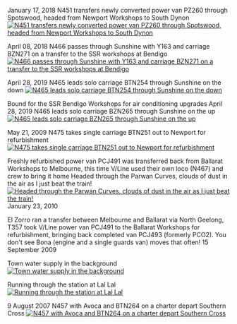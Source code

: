 January 17, 2018
N451 transfers newly converted power van PZ260 through Spotswood, headed from Newport Workshops to South Dynon
<a href="http://railgallery.wongm.com/vline-transfers/F123_3256.jpg.html"><img src="http://railgallery.wongm.com/cache/vline-transfers/F123_3256_595.jpg?cached=1553156972" alt="N451 transfers newly converted power van PZ260 through Spotswood, headed from Newport Workshops to South Dynon" /></a>

April 08, 2018
N466 passes through Sunshine with Y163 and carriage BZN271 on a transfer to the SSR workshops at Bendigo 
<a href="http://railgallery.wongm.com/vline-transfers/F125_4290.jpg.html"><img src="http://railgallery.wongm.com/cache/vline-transfers/F125_4290_595.jpg?cached=1553156972" alt="N466 passes through Sunshine with Y163 and carriage BZN271 on a transfer to the SSR workshops at Bendigo " /></a>

April 28, 2019
N465 leads solo carriage BTN254 through Sunshine on the down
<a href="http://railgallery.wongm.com/vline-transfers/F132_9993.jpg.html"><img src="http://railgallery.wongm.com/cache/vline-transfers/F132_9993_595.jpg?cached=1556444178" alt="N465 leads solo carriage BTN254 through Sunshine on the down" /></a>

Bound for the SSR Bendigo Workshops for air conditioning upgrades
April 28, 2019
N465 leads solo carriage BZN265 through Sunshine on the up
<a href="http://railgallery.wongm.com/vline-transfers/F133_0031.jpg.html"><img src="http://railgallery.wongm.com/cache/vline-transfers/F133_0031_595.jpg?cached=1556444178" alt="N465 leads solo carriage BZN265 through Sunshine on the up" /></a>

May 21, 2009
N475 takes single carriage BTN251 out to Newport for refurbishment
<a href="http://railgallery.wongm.com/vline-transfers/D900_0032.jpg.html"><img src="http://railgallery.wongm.com/cache/vline-transfers/D900_0032_595.jpg?cached=1556617362" alt="N475 takes single carriage BTN251 out to Newport for refurbishment" /></a>






Freshly refurbished power van PCJ491 was transferred back from Ballarat Workshops to Melbourne, this time V/Line used their own loco (N467) and crew to bring it home
Headed through the Parwan Curves, clouds of dust in the air as I just beat the train!
<a href="http://railgallery.wongm.com/pcj-transfer-january-2010/E102_6397.jpg.html"><img src="http://railgallery.wongm.com/cache/pcj-transfer-january-2010/E102_6397_595.jpg?cached=1410606271" alt="Headed through the Parwan Curves, clouds of dust in the air as I just beat the train!" /></a>
January 23, 2010




El Zorro ran a transfer between Melbourne and Ballarat via North Geelong, T357 took V/Line power van PCJ491 to the Ballarat Workshops for refurbishment, bringing back completed van PCJ493 (formerly PCO2). You don't see Bona (engine and a single guards van) moves that often!
15 September 2009

Town water supply in the background
<a href="http://railgallery.wongm.com/ballarat-pcj-transfer/E100_6226.jpg.html"><img src="http://railgallery.wongm.com/cache/ballarat-pcj-transfer/E100_6226_595.jpg?cached=1409740523" alt="Town water supply in the background" /></a>

Running through the station at Lal Lal
<a href="http://railgallery.wongm.com/ballarat-pcj-transfer/E100_6434.jpg.html"><img src="http://railgallery.wongm.com/cache/ballarat-pcj-transfer/E100_6434_595.jpg?cached=1406502397" alt="Running through the station at Lal Lal" /></a>






9 August 2007
N457 with Avoca and BTN264 on a charter depart Southern Cross
<a href="http://railgallery.wongm.com/special-cars/D297_9751.jpg.html"><img src="http://railgallery.wongm.com/cache/special-cars/D297_9751_595.jpg?cached=1406236793" alt="N457 with Avoca and BTN264 on a charter depart Southern Cross" /></a>